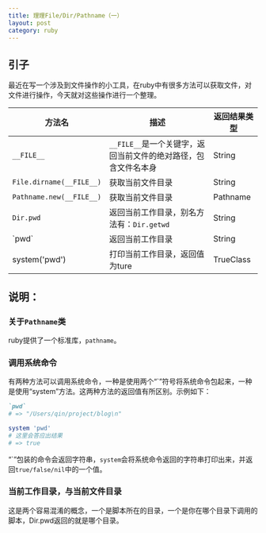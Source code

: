 ```yaml
---
title: 理理File/Dir/Pathname（一）
layout: post
category: ruby
---
```


## 引子
最近在写一个涉及到文件操作的小工具，在ruby中有很多方法可以获取文件，对文件进行操作，今天就对这些操作进行一个整理。


| 方法名 | 描述 | 返回结果类型 |
|---|---|---|
| `__FILE__` | `__FILE__`是一个关键字，返回当前文件的绝对路径，包含文件名本身 | String |
| `File.dirname(__FILE__)` | 获取当前文件目录 | String |
| `Pathname.new(__FILE__)` | 获取当前文件目录 | Pathname |
| `Dir.pwd` | 返回当前工作目录，别名方法有：`Dir.getwd` | String |
| \`pwd\` | 返回当前工作目录 | String |
| system('pwd') | 打印当前工作目录，返回值为ture | TrueClass |

## 说明：
### 关于`Pathname`类

ruby提供了一个标准库，`pathname`。


### 调用系统命令
有两种方法可以调用系统命令，一种是使用两个“`”符号将系统命令包起来，一种是使用“system”方法。这两种方法的返回值有所区别。示例如下：

```ruby
`pwd`
# => "/Users/qin/project/blog\n"

system 'pwd'
# 这里会答应出结果
# => true
```

“\`”包装的命令会返回字符串，`system`会将系统命令返回的字符串打印出来，并返回`true/false/nil`中的一个值。

### 当前工作目录，与当前文件目录

这是两个容易混淆的概念，一个是脚本所在的目录，一个是你在哪个目录下调用的脚本，Dir.pwd返回的就是哪个目录。

